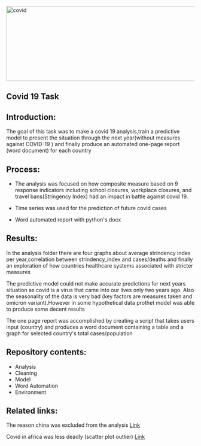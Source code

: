 <img title="covid task" alt="covid" width="1000" height="200" src="https://fv9-4.failiem.lv/thumb_show.php?i=kcw6tbqzk&view" />

## Covid 19 Task 

## Introduction:

The goal of this task was to make a covid 19 analysis,train a predictive model to present 
the situation through the next year(without measures against COVID-19 ) and finally
produce an automated one-page report (word document) for each country

## Process:

- The analysis was focused on how composite measure based on 9 response indicators including school closures, workplace closures, and travel bans(Stringency Index)
  had an impact in battle against covid 19.
  
- Time series was used for the prediction of future covid cases

- Word automated report with python's docx
  

## Results:

In the analysis folder there are four graphs about average strindency index per year,correlation between strindency_index and cases/deaths and finally
an exploration of how countries healthcare systems associated with stricter measures

The predictive model could not make accurate predictions for next years situation as covid is a virus that came into our lives only two years ago.
Also the seasonality of the data is very bad (key factors are measures taken and omicron variant).However in some hypothetical data prothet model was
able to produce some decent results

The one page report was accomplished by creating a script that takes users input (country) and produces a word document containing a table and a graph
for selected country's total cases/population

## Repository contents:
- Analysis
- Cleaning
- Model
- Word Automation
- Environment

## Related links:
The reason china was excluded from the analysis <a href="https://en.wikipedia.org/wiki/COVID-19_misinformation_by_China">Link</a>

Covid in africa was less deadly (scatter plot outlier) <a href="https://gdc.unicef.org/resource/coronavirus-africa-five-reasons-why-covid-19-has-been-less-deadly-elsewhere">Link</a>

